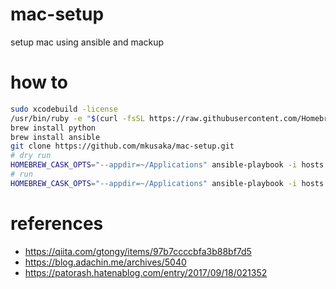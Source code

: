 # mac-setup
setup mac using ansible and mackup

# how to
```bash
sudo xcodebuild -license
/usr/bin/ruby -e "$(curl -fsSL https://raw.githubusercontent.com/Homebrew/install/master/install)"
brew install python
brew install ansible
git clone https://github.com/mkusaka/mac-setup.git
# dry run
HOMEBREW_CASK_OPTS="--appdir=~/Applications" ansible-playbook -i hosts localhost.yml --ask-become-pass -e "thorough=true" --check
# run
HOMEBREW_CASK_OPTS="--appdir=~/Applications" ansible-playbook -i hosts localhost.yml --ask-become-pass -e "thorough=true" --check
```

# references
- https://qiita.com/gtongy/items/97b7ccccbfa3b88bf7d5
- https://blog.adachin.me/archives/5040
- https://patorash.hatenablog.com/entry/2017/09/18/021352
